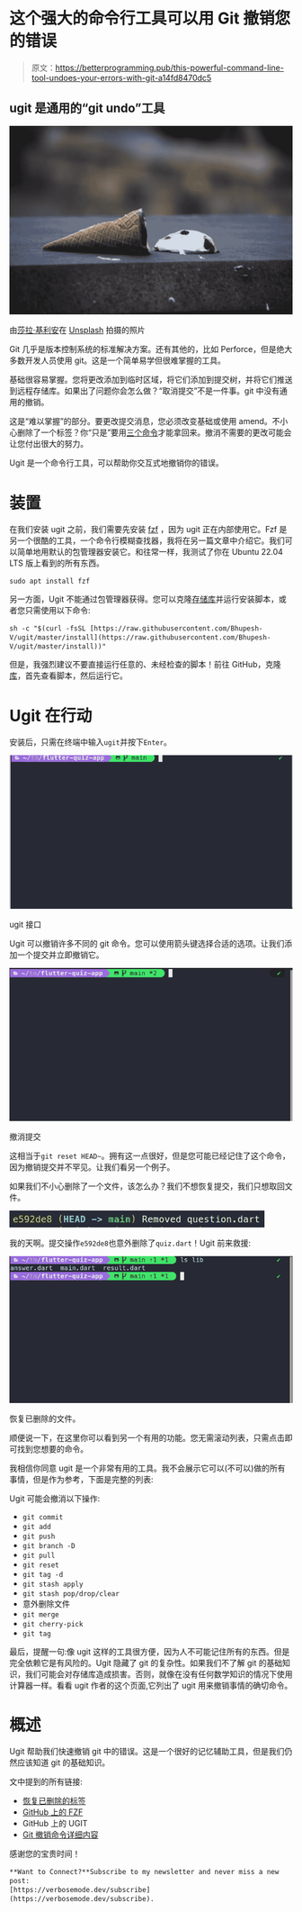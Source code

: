# 这个强大的命令行工具可以用 Git 撤销您的错误

> 原文：<https://betterprogramming.pub/this-powerful-command-line-tool-undoes-your-errors-with-git-a14fd8470dc5>

## ugit 是通用的“git undo”工具

![](img/4c7a471a5b760c804e74b95e1ac7f44b.png)

由[莎拉·基利安](https://unsplash.com/@rojekilian?utm_source=unsplash&utm_medium=referral&utm_content=creditCopyText)在 [Unsplash](https://unsplash.com/s/photos/oops?utm_source=unsplash&utm_medium=referral&utm_content=creditCopyText) 拍摄的照片

Git 几乎是版本控制系统的标准解决方案。还有其他的，比如 Perforce，但是绝大多数开发人员使用 git。这是一个简单易学但很难掌握的工具。

基础很容易掌握。您将更改添加到临时区域，将它们添加到提交树，并将它们推送到远程存储库。如果出了问题你会怎么做？“取消提交”不是一件事。git 中没有通用的撤销。

这是“难以掌握”的部分。要更改提交消息，您必须改变基础或使用 amend。不小心删除了一个标签？你“只是”要用[三个命令](https://dzone.com/articles/git-tip-restore-deleted-tag)才能拿回来。撤消不需要的更改可能会让您付出很大的努力。

Ugit 是一个命令行工具，可以帮助你交互式地撤销你的错误。

# 装置

在我们安装 ugit 之前，我们需要先安装 [fzf](https://github.com/junegunn/fzf) ，因为 ugit 正在内部使用它。Fzf 是另一个很酷的工具，一个命令行模糊查找器，我将在另一篇文章中介绍它。我们可以简单地用默认的包管理器安装它。和往常一样，我测试了你在 Ubuntu 22.04 LTS 版上看到的所有东西。

```
sudo apt install fzf
```

另一方面，Ugit 不能通过包管理器获得。您可以克隆[存储库](https://github.com/Bhupesh-V/ugit)并运行安装脚本，或者您只需使用以下命令:

```
sh -c "$(curl -fsSL [https://raw.githubusercontent.com/Bhupesh-V/ugit/master/install](https://raw.githubusercontent.com/Bhupesh-V/ugit/master/install))"
```

但是，我强烈建议不要直接运行任意的、未经检查的脚本！前往 GitHub，克隆[库](https://github.com/Bhupesh-V/ugit)，首先查看脚本，然后运行它。

# Ugit 在行动

安装后，只需在终端中输入`ugit`并按下`Enter`。

![](img/9fcbcb9a4964a1e4bd51fc7aa7df1261.png)

ugit 接口

Ugit 可以撤销许多不同的 git 命令。您可以使用箭头键选择合适的选项。让我们添加一个提交并立即撤销它。

![](img/f9ef85a68cef7318622b4b123714da13.png)

撤消提交

这相当于`git reset HEAD~`。拥有这一点很好，但是您可能已经记住了这个命令，因为撤销提交并不罕见。让我们看另一个例子。

如果我们不小心删除了一个文件，该怎么办？我们不想恢复提交，我们只想取回文件。

![](img/7c4820ea791d344eeed5249c6b5adaa1.png)

我的天啊。提交操作`e592de8`也意外删除了`quiz.dart`！Ugit 前来救援:

![](img/9ab41e1fb57767ab604cd52e25a8c0bf.png)

恢复已删除的文件。

顺便说一下，在这里你可以看到另一个有用的功能。您无需滚动列表，只需点击即可找到您想要的命令。

我相信你同意 ugit 是一个非常有用的工具。我不会展示它可以(不可以)做的所有事情，但是作为参考，下面是完整的列表:

Ugit 可能会撤消以下操作:

*   `git commit`
*   `git add`
*   `git push`
*   `git branch -D`
*   `git pull`
*   `git reset`
*   `git tag -d`
*   `git stash apply`
*   `git stash pop/drop/clear`
*   意外删除文件
*   `git merge`
*   `git cherry-pick`
*   `git tag`

最后，提醒一句:像 ugit 这样的工具很方便，因为人不可能记住所有的东西。但是完全依赖它是有风险的。Ugit 隐藏了 git 的复杂性。如果我们不了解 git 的基础知识，我们可能会对存储库造成损害。否则，就像在没有任何数学知识的情况下使用计算器一样。看看 ugit 作者的这个页面,它列出了 ugit 用来撤销事情的确切命令。

# 概述

Ugit 帮助我们快速撤销 git 中的错误。这是一个很好的记忆辅助工具，但是我们仍然应该知道 git 的基础知识。

文中提到的所有链接:

*   [恢复已删除的标签](https://dzone.com/articles/git-tip-restore-deleted-tag)
*   [GitHub 上的 FZF](https://github.com/junegunn/fzf)
*   GitHub 上的 UGIT
*   [Git 撤销命令详细内容](https://til.bhupesh.me/git/how-to-undo-anything-in-git)

感谢您的宝贵时间！

```
**Want to Connect?**Subscribe to my newsletter and never miss a new post:
[https://verbosemode.dev/subscribe](https://verbosemode.dev/subscribe).
```